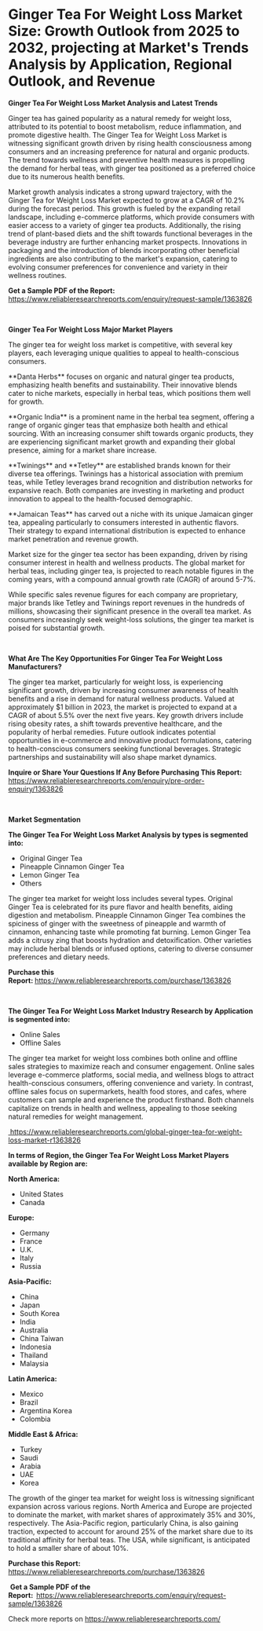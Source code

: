 <p><h1>Ginger Tea For Weight Loss Market Size: Growth Outlook from 2025 to 2032, projecting at Market's Trends Analysis by Application, Regional Outlook, and Revenue</h1></p><p><strong>Ginger Tea For Weight Loss Market Analysis and Latest Trends</strong></p>
<p><p>Ginger tea has gained popularity as a natural remedy for weight loss, attributed to its potential to boost metabolism, reduce inflammation, and promote digestive health. The Ginger Tea for Weight Loss Market is witnessing significant growth driven by rising health consciousness among consumers and an increasing preference for natural and organic products. The trend towards wellness and preventive health measures is propelling the demand for herbal teas, with ginger tea positioned as a preferred choice due to its numerous health benefits.</p><p>Market growth analysis indicates a strong upward trajectory, with the Ginger Tea for Weight Loss Market expected to grow at a CAGR of 10.2% during the forecast period. This growth is fueled by the expanding retail landscape, including e-commerce platforms, which provide consumers with easier access to a variety of ginger tea products. Additionally, the rising trend of plant-based diets and the shift towards functional beverages in the beverage industry are further enhancing market prospects. Innovations in packaging and the introduction of blends incorporating other beneficial ingredients are also contributing to the market's expansion, catering to evolving consumer preferences for convenience and variety in their wellness routines.</p></p>
<p><strong>Get a Sample PDF of the Report:&nbsp;</strong> <a href="https://www.reliableresearchreports.com/enquiry/request-sample/1363826?utm_campaign=1674&utm_medium=2&utm_source=Github&utm_content=ia&utm_term=28022025&utm_id=ginger-tea-for-weight-loss">https://www.reliableresearchreports.com/enquiry/request-sample/1363826</a></p>
<p>&nbsp;</p>
<p><strong>Ginger Tea For Weight Loss Major Market Players</strong></p>
<p><p>The ginger tea for weight loss market is competitive, with several key players, each leveraging unique qualities to appeal to health-conscious consumers. </p><p>**Danta Herbs** focuses on organic and natural ginger tea products, emphasizing health benefits and sustainability. Their innovative blends cater to niche markets, especially in herbal teas, which positions them well for growth. </p><p>**Organic India** is a prominent name in the herbal tea segment, offering a range of organic ginger teas that emphasize both health and ethical sourcing. With an increasing consumer shift towards organic products, they are experiencing significant market growth and expanding their global presence, aiming for a market share increase.</p><p>**Twinings** and **Tetley** are established brands known for their diverse tea offerings. Twinings has a historical association with premium teas, while Tetley leverages brand recognition and distribution networks for expansive reach. Both companies are investing in marketing and product innovation to appeal to the health-focused demographic.</p><p>**Jamaican Teas** has carved out a niche with its unique Jamaican ginger tea, appealing particularly to consumers interested in authentic flavors. Their strategy to expand international distribution is expected to enhance market penetration and revenue growth.</p><p>Market size for the ginger tea sector has been expanding, driven by rising consumer interest in health and wellness products. The global market for herbal teas, including ginger tea, is projected to reach notable figures in the coming years, with a compound annual growth rate (CAGR) of around 5-7%. </p><p>While specific sales revenue figures for each company are proprietary, major brands like Tetley and Twinings report revenues in the hundreds of millions, showcasing their significant presence in the overall tea market. As consumers increasingly seek weight-loss solutions, the ginger tea market is poised for substantial growth.</p></p>
<p>&nbsp;</p>
<p><strong>What Are The Key Opportunities For Ginger Tea For Weight Loss Manufacturers?</strong></p>
<p><p>The ginger tea market, particularly for weight loss, is experiencing significant growth, driven by increasing consumer awareness of health benefits and a rise in demand for natural wellness products. Valued at approximately $1 billion in 2023, the market is projected to expand at a CAGR of about 5.5% over the next five years. Key growth drivers include rising obesity rates, a shift towards preventive healthcare, and the popularity of herbal remedies. Future outlook indicates potential opportunities in e-commerce and innovative product formulations, catering to health-conscious consumers seeking functional beverages. Strategic partnerships and sustainability will also shape market dynamics.</p></p>
<p><strong>Inquire or Share Your Questions If Any Before Purchasing This Report:</strong> <a href="https://www.reliableresearchreports.com/enquiry/pre-order-enquiry/1363826?utm_campaign=1674&utm_medium=2&utm_source=Github&utm_content=ia&utm_term=28022025&utm_id=ginger-tea-for-weight-loss">https://www.reliableresearchreports.com/enquiry/pre-order-enquiry/1363826</a></p>
<p>&nbsp;</p>
<p><strong>Market Segmentation</strong></p>
<p><strong>The Ginger Tea For Weight Loss Market Analysis by types is segmented into:</strong></p>
<p><ul><li>Original Ginger Tea</li><li>Pineapple Cinnamon Ginger Tea</li><li>Lemon Ginger Tea</li><li>Others</li></ul></p>
<p><p>The ginger tea market for weight loss includes several types. Original Ginger Tea is celebrated for its pure flavor and health benefits, aiding digestion and metabolism. Pineapple Cinnamon Ginger Tea combines the spiciness of ginger with the sweetness of pineapple and warmth of cinnamon, enhancing taste while promoting fat burning. Lemon Ginger Tea adds a citrusy zing that boosts hydration and detoxification. Other varieties may include herbal blends or infused options, catering to diverse consumer preferences and dietary needs.</p></p>
<p><strong>Purchase this Report:&nbsp;</strong><a href="https://www.reliableresearchreports.com/purchase/1363826?utm_campaign=1674&utm_medium=2&utm_source=Github&utm_content=ia&utm_term=28022025&utm_id=ginger-tea-for-weight-loss">https://www.reliableresearchreports.com/purchase/1363826</a></p>
<p>&nbsp;</p>
<p><strong>The Ginger Tea For Weight Loss Market Industry Research by Application is segmented into:</strong></p>
<p><ul><li>Online Sales</li><li>Offline Sales</li></ul></p>
<p><p>The ginger tea market for weight loss combines both online and offline sales strategies to maximize reach and consumer engagement. Online sales leverage e-commerce platforms, social media, and wellness blogs to attract health-conscious consumers, offering convenience and variety. In contrast, offline sales focus on supermarkets, health food stores, and cafes, where customers can sample and experience the product firsthand. Both channels capitalize on trends in health and wellness, appealing to those seeking natural remedies for weight management.</p></p>
<p><a href="https://www.reliableresearchreports.com/global-ginger-tea-for-weight-loss-market-r1363826?utm_campaign=1674&utm_medium=2&utm_source=Github&utm_content=ia&utm_term=28022025&utm_id=ginger-tea-for-weight-loss">&nbsp;https://www.reliableresearchreports.com/global-ginger-tea-for-weight-loss-market-r1363826</a></p>
<p><strong>In terms of Region, the Ginger Tea For Weight Loss Market Players available by Region are:</strong></p>
<p>
    <p> <strong> North America: </strong>
        <ul>
            <li>United States</li>
            <li>Canada</li>
        </ul>
        </p> 
    <p> <strong> Europe: </strong>
        <ul>
            <li>Germany</li>
            <li>France</li>
            <li>U.K.</li>
            <li>Italy</li>
            <li>Russia</li>
        </ul>
        </p> 
    <p> <strong> Asia-Pacific: </strong>
        <ul>
            <li>China</li>
            <li>Japan</li>
            <li>South Korea</li>
            <li>India</li>
            <li>Australia</li>
            <li>China Taiwan</li>
            <li>Indonesia</li>
            <li>Thailand</li>
            <li>Malaysia</li>
        </ul>
        </p> 
    <p> <strong> Latin America: </strong>
        <ul>
            <li>Mexico</li>
            <li>Brazil</li>
            <li>Argentina Korea</li>
            <li>Colombia</li>
        </ul>
        </p> 
    <p> <strong> Middle East & Africa: </strong>
        <ul>
            <li>Turkey</li>
            <li>Saudi</li>
            <li>Arabia</li>
            <li>UAE</li>
            <li>Korea</li>
        </ul>
    </p>
    </p>
<p><p>The growth of the ginger tea market for weight loss is witnessing significant expansion across various regions. North America and Europe are projected to dominate the market, with market shares of approximately 35% and 30%, respectively. The Asia-Pacific region, particularly China, is also gaining traction, expected to account for around 25% of the market share due to its traditional affinity for herbal teas. The USA, while significant, is anticipated to hold a smaller share of about 10%.</p></p>
<p><strong>Purchase this Report: </strong><a href="https://www.reliableresearchreports.com/purchase/1363826?utm_campaign=1674&utm_medium=2&utm_source=Github&utm_content=ia&utm_term=28022025&utm_id=ginger-tea-for-weight-loss">https://www.reliableresearchreports.com/purchase/1363826</a></p>
<p>&nbsp;<strong>Get a Sample PDF of the Report:&nbsp;&nbsp;</strong><a href="https://www.reliableresearchreports.com/enquiry/request-sample/1363826?utm_campaign=1674&utm_medium=2&utm_source=Github&utm_content=ia&utm_term=28022025&utm_id=ginger-tea-for-weight-loss">https://www.reliableresearchreports.com/enquiry/request-sample/1363826</a></p>
<p><strong></strong></p>
<p>Check more reports on <a href="https://www.reliableresearchreports.com/?utm_campaign=1674&utm_medium=2&utm_source=Github&utm_content=ia&utm_term=28022025&utm_id=ginger-tea-for-weight-loss">https://www.reliableresearchreports.com/</a></p>